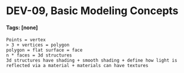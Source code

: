 # DEV-09, Basic Modeling Concepts 
#### Tags: [none]

    Points = vertex
    > 3 + vertices = polygon
    polygon = flat surface = face
    n * faces = 3d structures
    3d structures have shading + smooth shading + define how light is reflected via a material + materials can have textures